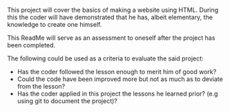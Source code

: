 This project will cover the basics of making a website using HTML.
During this the coder will have demonstrated that he has, albeit elementary, the knowledge to create one himself.

This ReadMe will serve as an assessment to oneself after the project has been completed.

The following could be used as a criteria to evaluate the said project:
* Has the coder followed the lesson enough to merit him of good work?
* Could the code have been improved more but not as much as to deviate from the lesson?
* Has the coder applied in this project the lessons he learned prior? (e.g using git to document the project)?
